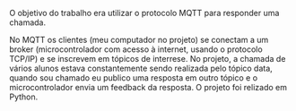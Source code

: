 O objetivo do trabalho era utilizar o protocolo MQTT para responder uma chamada.

No MQTT os clientes (meu computador no projeto) se conectam a um broker (microcontrolador com acesso à internet, usando o protocolo TCP/IP) e se inscrevem em tópicos de interrese. No projeto, a chamada de vários alunos estava constantemente sendo realizada pelo tópico data, quando sou chamado eu publico uma resposta em outro tópico e o microcontrolador envia um feedback da resposta. O projeto foi relizado em Python.
